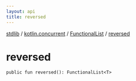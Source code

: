 ```yaml
---
layout: api
title: reversed
---
```

[stdlib](../../index.md) / [kotlin.concurrent](../index.md) / [FunctionalList](index.md) / [reversed](reversed.md)

# reversed

```
public fun reversed(): FunctionalList<T>
```
